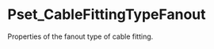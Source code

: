 # Pset_CableFittingTypeFanout

Properties of the fanout type of cable fitting.<!-- end of definition -->
